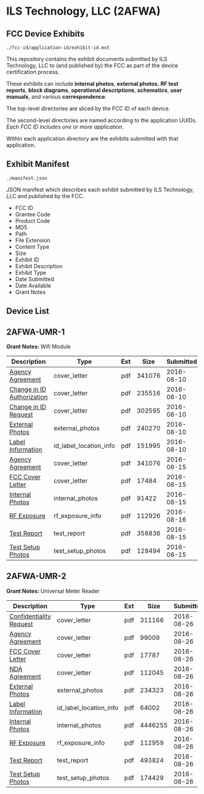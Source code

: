 # ILS Technology, LLC (2AFWA)
## FCC Device Exhibits

```
./fcc-id/application-id/exhibit-id.ext
```

This repository contains the exhibit documents submitted by ILS Technology, LLC to (and published by) the FCC as part of the device certification process.

These exhibits can include **internal photos**, **external photos**, **RF test reports**, **block diagrams**, **operational descriptions**, **schematics**, **user manuals**, and various **correspondence**.

The top-level directories are sliced by the FCC ID of each device.

The second-level directories are named according to the application UUIDs. *Each FCC ID includes one or more application.*

Within each application directory are the exhibits submitted with that application. 

## Exhibit Manifest

```
./manifest.json
```

JSON manifest which describes each exhibit submitted by ILS Technology, LLC and published by the FCC.

- FCC ID
- Grantee Code
- Product Code
- MD5
- Path
- File Extension
- Content Type
- Size
- Exhibit ID
- Exhibit Description
- Exhibit Type
- Date Submitted
- Date Available
- Grant Notes

## Device List
## 2AFWA-UMR-1
**Grant Notes:** Wifi Module

| Description | Type | Ext | Size | Submitted | Available |
| ----------- | ---- | --- | ---- | --------- | --------- |
| [Agency Agreement](2AFWA-UMR-1/2b21df0a0279508f303defe2d506598c/3094030.pdf) | cover_letter | pdf | 341076 | 2016-08-10 | 2016-08-10 |
| [Change in ID Authorization](2AFWA-UMR-1/2b21df0a0279508f303defe2d506598c/3094032.pdf) | cover_letter | pdf | 235516 | 2016-08-10 | 2016-08-10 |
| [Change in ID Request](2AFWA-UMR-1/2b21df0a0279508f303defe2d506598c/3094033.pdf) | cover_letter | pdf | 302595 | 2016-08-10 | 2016-08-10 |
| [External Photos](2AFWA-UMR-1/2b21df0a0279508f303defe2d506598c/3094029.pdf) | external_photos | pdf | 240270 | 2016-08-10 | 2016-08-10 |
| [Label Information](2AFWA-UMR-1/2b21df0a0279508f303defe2d506598c/3094031.pdf) | id_label_location_info | pdf | 151995 | 2016-08-10 | 2016-08-10 |
| [Agency Agreement](2AFWA-UMR-1/bc0971942e33cd4238ac6b273aac1b59/3098852.pdf) | cover_letter | pdf | 341076 | 2016-08-15 | 2016-08-16 |
| [FCC Cover Letter](2AFWA-UMR-1/bc0971942e33cd4238ac6b273aac1b59/3098853.pdf) | cover_letter | pdf | 17484 | 2016-08-15 | 2016-08-16 |
| [Internal Photos](2AFWA-UMR-1/bc0971942e33cd4238ac6b273aac1b59/3098854.pdf) | internal_photos | pdf | 91422 | 2016-08-15 | 2016-08-16 |
| [RF Exposure](2AFWA-UMR-1/bc0971942e33cd4238ac6b273aac1b59/3099912.pdf) | rf_exposure_info | pdf | 112926 | 2016-08-16 | 2016-08-16 |
| [Test Report](2AFWA-UMR-1/bc0971942e33cd4238ac6b273aac1b59/3098856.pdf) | test_report | pdf | 358836 | 2016-08-15 | 2016-08-16 |
| [Test Setup Photos](2AFWA-UMR-1/bc0971942e33cd4238ac6b273aac1b59/3098855.pdf) | test_setup_photos | pdf | 128494 | 2016-08-15 | 2016-08-16 |
## 2AFWA-UMR-2
**Grant Notes:** Universal Meter Reader

| Description | Type | Ext | Size | Submitted | Available |
| ----------- | ---- | --- | ---- | --------- | --------- |
| [Confidentiality Request](2AFWA-UMR-2/ff939e816bf0a5b8648297796a631073/3113372.pdf) | cover_letter | pdf | 311166 | 2016-08-26 | 2016-08-26 |
| [Agency Agreement](2AFWA-UMR-2/ff939e816bf0a5b8648297796a631073/3113374.pdf) | cover_letter | pdf | 99009 | 2016-08-26 | 2016-08-26 |
| [FCC Cover Letter](2AFWA-UMR-2/ff939e816bf0a5b8648297796a631073/3113375.pdf) | cover_letter | pdf | 17787 | 2016-08-26 | 2016-08-26 |
| [NDA Agreement](2AFWA-UMR-2/ff939e816bf0a5b8648297796a631073/3113378.pdf) | cover_letter | pdf | 112045 | 2016-08-26 | 2016-08-26 |
| [External Photos](2AFWA-UMR-2/ff939e816bf0a5b8648297796a631073/3113373.pdf) | external_photos | pdf | 234323 | 2016-08-26 | 2016-08-26 |
| [Label Information](2AFWA-UMR-2/ff939e816bf0a5b8648297796a631073/3113377.pdf) | id_label_location_info | pdf | 64002 | 2016-08-26 | 2016-08-26 |
| [Internal Photos](2AFWA-UMR-2/ff939e816bf0a5b8648297796a631073/3113376.pdf) | internal_photos | pdf | 4446255 | 2016-08-26 | 2016-08-26 |
| [RF Exposure](2AFWA-UMR-2/ff939e816bf0a5b8648297796a631073/3113380.pdf) | rf_exposure_info | pdf | 112959 | 2016-08-26 | 2016-08-26 |
| [Test Report](2AFWA-UMR-2/ff939e816bf0a5b8648297796a631073/3113381.pdf) | test_report | pdf | 493824 | 2016-08-26 | 2016-08-26 |
| [Test Setup Photos](2AFWA-UMR-2/ff939e816bf0a5b8648297796a631073/3113379.pdf) | test_setup_photos | pdf | 174429 | 2016-08-26 | 2016-08-26 |
